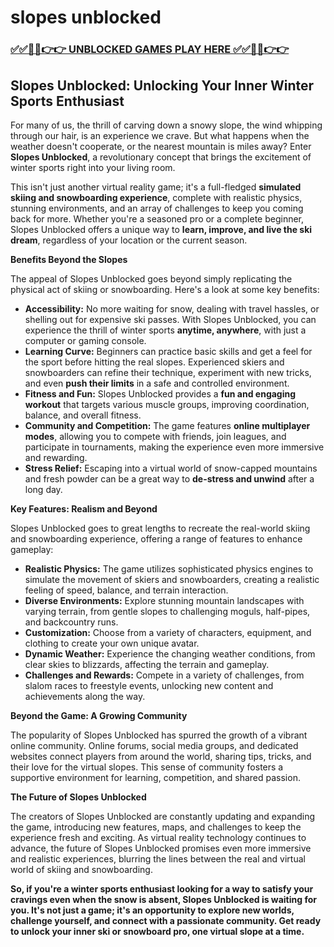 # slopes unblocked

### [✅✅🔴🔴👉👉 UNBLOCKED GAMES PLAY HERE ✅✅🔴🔴👉👉](https://topstoryindia.com)

## Slopes Unblocked:  Unlocking Your Inner Winter Sports Enthusiast

For many of us, the thrill of carving down a snowy slope, the wind whipping through our hair, is an experience we crave. But what happens when the weather doesn't cooperate, or the nearest mountain is miles away? Enter **Slopes Unblocked**, a revolutionary concept that brings the excitement of winter sports right into your living room.

This isn't just another virtual reality game; it's a full-fledged **simulated skiing and snowboarding experience**, complete with realistic physics, stunning environments, and an array of challenges to keep you coming back for more.  Whether you're a seasoned pro or a complete beginner, Slopes Unblocked offers a unique way to **learn, improve, and live the ski dream**, regardless of your location or the current season.

**Benefits Beyond the Slopes**

The appeal of Slopes Unblocked goes beyond simply replicating the physical act of skiing or snowboarding.  Here's a look at some key benefits:

* **Accessibility:** No more waiting for snow, dealing with travel hassles, or shelling out for expensive ski passes. With Slopes Unblocked, you can experience the thrill of winter sports **anytime, anywhere**, with just a computer or gaming console. 
* **Learning Curve:** Beginners can practice basic skills and get a feel for the sport before hitting the real slopes. Experienced skiers and snowboarders can refine their technique, experiment with new tricks, and even **push their limits** in a safe and controlled environment.
* **Fitness and Fun:** Slopes Unblocked provides a **fun and engaging workout** that targets various muscle groups, improving coordination, balance, and overall fitness. 
* **Community and Competition:**  The game features **online multiplayer modes**, allowing you to compete with friends, join leagues, and participate in tournaments, making the experience even more immersive and rewarding.
* **Stress Relief:**  Escaping into a virtual world of snow-capped mountains and fresh powder can be a great way to **de-stress and unwind** after a long day.

**Key Features: Realism and Beyond**

Slopes Unblocked goes to great lengths to recreate the real-world skiing and snowboarding experience, offering a range of features to enhance gameplay:

* **Realistic Physics:**  The game utilizes sophisticated physics engines to simulate the movement of skiers and snowboarders,  creating a realistic feeling of speed, balance, and terrain interaction.
* **Diverse Environments:** Explore stunning mountain landscapes with varying terrain, from gentle slopes to challenging moguls, half-pipes, and backcountry runs.
* **Customization:**  Choose from a variety of characters, equipment, and clothing to create your own unique avatar.
* **Dynamic Weather:**  Experience the changing weather conditions, from clear skies to blizzards, affecting the terrain and gameplay.
* **Challenges and Rewards:**  Compete in a variety of challenges, from slalom races to freestyle events, unlocking new content and achievements along the way.

**Beyond the Game:  A Growing Community**

The popularity of Slopes Unblocked has spurred the growth of a vibrant online community.  Online forums, social media groups, and dedicated websites connect players from around the world, sharing tips, tricks, and their love for the virtual slopes.  This sense of community fosters a supportive environment for learning, competition, and shared passion.

**The Future of Slopes Unblocked**

The creators of Slopes Unblocked are constantly updating and expanding the game, introducing new features, maps, and challenges to keep the experience fresh and exciting.  As virtual reality technology continues to advance, the future of Slopes Unblocked promises even more immersive and realistic experiences, blurring the lines between the real and virtual world of skiing and snowboarding.

**So, if you're a winter sports enthusiast looking for a way to satisfy your cravings even when the snow is absent, Slopes Unblocked is waiting for you.  It's not just a game; it's an opportunity to explore new worlds, challenge yourself, and connect with a passionate community.  Get ready to unlock your inner ski or snowboard pro, one virtual slope at a time.** 
